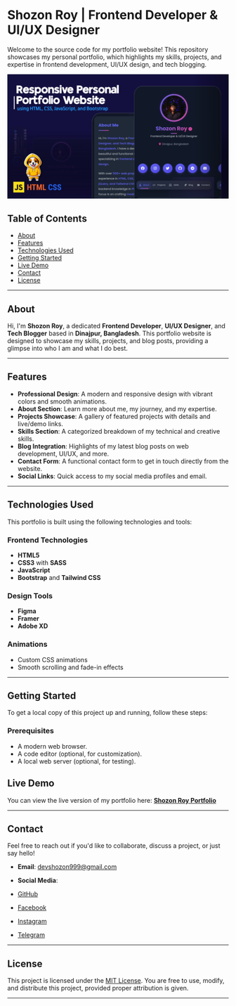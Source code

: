 # Shozon Roy | Frontend Developer & UI/UX Designer

Welcome to the source code for my portfolio website! This repository showcases my personal portfolio, which highlights my skills, projects, and expertise in frontend development, UI/UX design, and tech blogging.

![Portfolio Preview](https://raw.githubusercontent.com/Shozon-Roy/Personal-Portfolio-Website/refs/heads/main/shozoncodelab.blogspot.com%20-%20thumbnail.jpg) 


## Table of Contents
- [About](#about)
- [Features](#features)
- [Technologies Used](#technologies-used)
- [Getting Started](#getting-started)
- [Live Demo](#live-demo)
- [Contact](#contact)
- [License](#license)

---

## About

Hi, I'm **Shozon Roy**, a dedicated **Frontend Developer**, **UI/UX Designer**, and **Tech Blogger** based in **Dinajpur, Bangladesh**. This portfolio website is designed to showcase my skills, projects, and blog posts, providing a glimpse into who I am and what I do best.

---

## Features

- **Professional Design**: A modern and responsive design with vibrant colors and smooth animations.
- **About Section**: Learn more about me, my journey, and my expertise.
- **Projects Showcase**: A gallery of featured projects with details and live/demo links.
- **Skills Section**: A categorized breakdown of my technical and creative skills.
- **Blog Integration**: Highlights of my latest blog posts on web development, UI/UX, and more.
- **Contact Form**: A functional contact form to get in touch directly from the website.
- **Social Links**: Quick access to my social media profiles and email.

---

## Technologies Used

This portfolio is built using the following technologies and tools:

### Frontend Technologies
- **HTML5**
- **CSS3** with **SASS**
- **JavaScript**
- **Bootstrap** and **Tailwind CSS**

### Design Tools
- **Figma**
- **Framer**
- **Adobe XD**

### Animations
- Custom CSS animations
- Smooth scrolling and fade-in effects

---

## Getting Started

To get a local copy of this project up and running, follow these steps:

### Prerequisites
- A modern web browser.
- A code editor (optional, for customization).
- A local web server (optional, for testing).


## Live Demo

You can view the live version of my portfolio here:
[**Shozon Roy Portfolio**](https://shozonroy.vercel.app/)

---

## Contact

Feel free to reach out if you'd like to collaborate, discuss a project, or just say hello!

- **Email**: [devshozon999@gmail.com](mailto:devshozon999@gmail.com)

- **Social Media**:
- [GitHub](https://github.com/shozon-roy)
- [Facebook](https://www.facebook.com/shozon.roy2)
- [Instagram](https://www.instagram.com/shozon_roy)
- [Telegram](https://t.me/shozonroy2)
---

## License

This project is licensed under the [MIT License](LICENSE). You are free to use, modify, and distribute this project, provided proper attribution is given.

---
